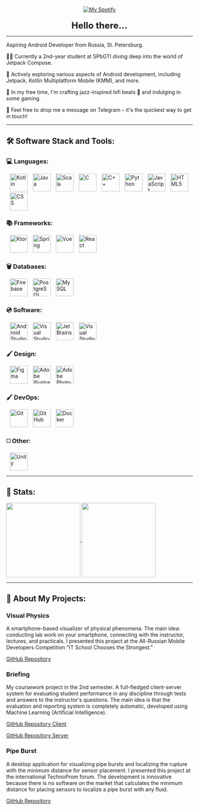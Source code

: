 <div id="header" align="center">
    <div id="social_badges" style="margin-top: 15px;">
        <a href=https://t.me/ilyas_s_s">
            <img style="margin: 0 10px 0 10px" src="https://img.shields.io/badge/Telegram-2CA5E0?style=for-the-badge&logo=telegram&logoColor=white" alt="My Spotify">
        </a>
    </div>
    <div style="font-size: 24px; margin-top: 20px;"><b>Hello there...</b></div>
</div>

---

Aspiring Android Developer from Russia, St. Petersburg.

👨‍🎓 Currently a 2nd-year student at SPbGTI diving deep into the world of Jetpack Compose.

🌱 Actively exploring various aspects of Android development, including Jetpack, Kotlin Multiplatform Mobile (KMM), and more.

🎷 In my free time, I'm crafting jazz-inspired lofi beats 👀 and indulging in some gaming.

📧 Feel free to drop me a message on Telegram – it's the quickest way to get in touch!

---

## 🛠️ Software Stack and Tools:

<div id="stack_badges">

### 💻 Languages:
<div id="languages">
    <img width="48" style="margin-left: 10px;" title="Kotlin" alt="Kotlin" src="https://cdn.jsdelivr.net/gh/devicons/devicon/icons/kotlin/kotlin-original.svg" />
    <img width="48" style="margin-left: 10px;" title="Java" alt="Java" src="https://cdn.jsdelivr.net/gh/devicons/devicon/icons/java/java-original.svg" />
    <img width="48" style="margin-left: 10px;" title="Scala" alt="Scala" src="https://cdn.jsdelivr.net/gh/devicons/devicon/icons/scala/scala-original.svg" />
    <img width="48" style="margin-left: 10px;" title="C" alt="C" src="https://cdn.jsdelivr.net/gh/devicons/devicon/icons/c/c-original.svg" />
    <img width="48" style="margin-left: 10px;" title="C++" alt="C++" src="https://cdn.jsdelivr.net/gh/devicons/devicon/icons/cplusplus/cplusplus-original.svg" />
    <img width="48" style="margin-left: 10px;" title="Python" alt="Python" src="https://cdn.jsdelivr.net/gh/devicons/devicon/icons/python/python-original.svg" />
    <img width="48" style="margin-left: 10px;" title="JavaScript" alt="JavaScript" src="https://cdn.jsdelivr.net/gh/devicons/devicon/icons/javascript/javascript-plain.svg" />
    <img width="48" style="margin-left: 10px;" title="HTML5" alt="HTML5" src="https://cdn.jsdelivr.net/gh/devicons/devicon/icons/html5/html5-original.svg" />
    <img width="48" style="margin-left: 10px;" title="CSS" alt="CSS" src="https://cdn.jsdelivr.net/gh/devicons/devicon/icons/css3/css3-original.svg" />

</div>

### 📚 Frameworks:
<div id="frameworks_libraries">
    <img width="48" style="margin-left: 10px;" title="Ktor" alt="Ktor" src="https://cdn.jsdelivr.net/gh/devicons/devicon/icons/kotlin/kotlin-original-wordmark.svg" />
    <img width="48" style="margin-left: 10px;" title="Spring" alt="Spring" src="https://cdn.jsdelivr.net/gh/devicons/devicon/icons/spring/spring-original.svg" />
    <img width="48" style="margin-left: 10px;" title="Vue" alt="Vue" src="https://cdn.jsdelivr.net/gh/devicons/devicon/icons/vuejs/vuejs-original-wordmark.svg" />
    <img width="48" style="margin-left: 10px;" title="React" alt="React" src="https://cdn.jsdelivr.net/gh/devicons/devicon/icons/react/react-original-wordmark.svg" />
</div>

### 🗑️ Databases:
<div id="databases">
    <img width="48" style="margin-left: 10px;" title="Firebase" alt="Firebase" src="https://cdn.jsdelivr.net/gh/devicons/devicon/icons/firebase/firebase-plain-wordmark.svg" />
    <img width="48" style="margin-left: 10px;" title="PostgrSQL" alt="PostgreSQL" src="https://cdn.jsdelivr.net/gh/devicons/devicon/icons/postgresql/postgresql-original.svg" />
    <img width="48" style="margin-left: 10px;" title="MySQL" alt="MySQL" src="https://cdn.jsdelivr.net/gh/devicons/devicon/icons/mysql/mysql-original.svg" />
</div>

### 💿 Software:
<div id="software">
    <img width="48" style="margin-left: 10px;" title="Androi Studio" alt="Android Studio" src="https://cdn.jsdelivr.net/gh/devicons/devicon/icons/androidstudio/androidstudio-original.svg" />
    <img width="48" style="margin-left: 10px;" title="Visual Studio" alt="Visual Studio" src="https://cdn.jsdelivr.net/gh/devicons/devicon/icons/visualstudio/visualstudio-plain.svg" />
    <img width="48" style="margin-left: 10px;" title="JetBrains" alt="JetBrains" src="https://cdn.jsdelivr.net/gh/devicons/devicon/icons/jetbrains/jetbrains-original.svg" />
    <img width="48" style="margin-left: 10px;" title="Visual Studio Code" alt="Visual Studio Code" src="https://cdn.jsdelivr.net/gh/devicons/devicon/icons/vscode/vscode-original.svg" />
</div>

### 🖌️ Design:
<div id="design">
    <img width="48" style="margin-left: 10px;" title="Figma" alt="Figma" src="https://cdn.jsdelivr.net/gh/devicons/devicon/icons/figma/figma-original.svg" />
    <img width="48" style="margin-left: 10px;" title="Adobe Illustrator" alt="Adobe Illustrator" src="https://cdn.jsdelivr.net/gh/devicons/devicon/icons/illustrator/illustrator-plain.svg" />
    <img width="48" style="margin-left: 10px;" title="Adobe Photoshop" alt="Adobe Photoshop" src="https://cdn.jsdelivr.net/gh/devicons/devicon/icons/photoshop/photoshop-plain.svg" />
</div>

### 🖌️ DevOps:
<div id="design">
    <img width="48" style="margin-left: 10px;" title="Git" alt="Git" src="https://cdn.jsdelivr.net/gh/devicons/devicon/icons/git/git-original.svg" />
    <img width="48" style="margin-left: 10px;" title="GitHub" alt="GitHub" src="https://cdn.jsdelivr.net/gh/devicons/devicon/icons/github/github-original.svg" />
    <img width="48" style="margin-left: 10px;" title="Docker" alt="Docker" src="https://cdn.jsdelivr.net/gh/devicons/devicon/icons/docker/docker-original.svg" />
</div>

### ◻️ Other:
<div id="design">
    <img width="48" style="margin-left: 10px;" title="Unity" alt="Unity" src="https://cdn.jsdelivr.net/gh/devicons/devicon/icons/unity/unity-original.svg" />
</div>
</div>

---

## 🥇 Stats:
<div>
<a href="https://github.com/anuraghazra/github-readme-stats">
  <img height=200 align="center" src="http://github-readme-streak-stats.herokuapp.com?user=kharisovilyas&theme=dracula&hide_border=true&border_radius=24" />
</a>
<a href="https://github.com/anuraghazra/convoychat">
  <img height=200 align="center" src="https://readme-stats.clckblog.space/api/top-langs/?username=kharisovilyas&hide=php&langs_count=6&layout=compact&theme=dracula&hide_border=true&border_radius=24" />
</a>
</div>

---

## 🔗 About My Projects:

### Visual Physics
A smartphone-based visualizer of physical phenomena. The main idea: conducting lab work on your smartphone, connecting with the instructor, lectures, and practicals. I presented this project at the All-Russian Mobile Developers Competition "IT School Chooses the Strongest."

[GitHub Repository](https://github.com/kharisovilyas/Visual-Physics-Pro)

### Briefing
My coursework project in the 2nd semester. A full-fledged client-server system for evaluating student performance in any discipline through tests and answers to the instructor's questions. The main idea is that the evaluation and reporting system is completely automatic, developed using Machine Learning (Artificial Intelligence).

[GitHub Repository Client](https://github.com/kharisovilyas/Briefing1)

[GitHub Repository Server](https://github.com/kharisovilyas/BriefingServer)

### Pipe Burst
A desktop application for visualizing pipe bursts and localizing the rupture with the minimum distance for sensor placement. I presented this project at the international TechnoProm forum. The development is innovative because there is no software on the market that calculates the minimum distance for placing sensors to localize a pipe burst with any fluid.

[GitHub Repository](https://github.com/kharisovilyas/PipeBurst)
